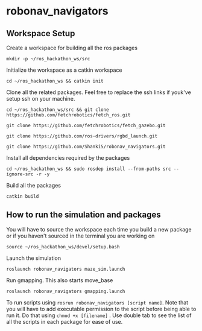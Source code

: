 # robonav_navigators

## Workspace Setup

Create a workspace for building all the ros packages

```
mkdir -p ~/ros_hackathon_ws/src
```

Initialize the workspace as a catkin workspace

```
cd ~/ros_hackathon_ws && catkin init
```

Clone all the related packages. Feel free to replace the ssh links if youk've setup ssh on your machine.

```
cd ~/ros_hackathon_ws/src && git clone https://github.com/fetchrobotics/fetch_ros.git
```

```
git clone https://github.com/fetchrobotics/fetch_gazebo.git
```

```
git clone https://github.com/ros-drivers/rgbd_launch.git
```

```
git clone https://github.com/Shanki5/robonav_navigators.git
```

Install all dependencies required by the packages

```
cd ~/ros_hackathon_ws && sudo rosdep install --from-paths src --ignore-src -r -y
```

Build all the packages

```
catkin build
```

## How to run the simulation and packages

You will have to source the workspace each time you build a new package or if you haven't sourced in the terminal you are working on

```
source ~/ros_hackathon_ws/devel/setup.bash
```

Launch the simulation

```
roslaunch robonav_navigators maze_sim.launch
```

Run gmapping. This also starts move_base

```
roslaunch robonav_navigators gmapping.launch
```

To run scripts using `rosrun robonav_navigators [script name]`. Note that you will have to add executable permission to the script before being able to run it. Do that using `chmod +x [filename]` . Use double tab to see the list of all the scripts in each package for ease of use.
